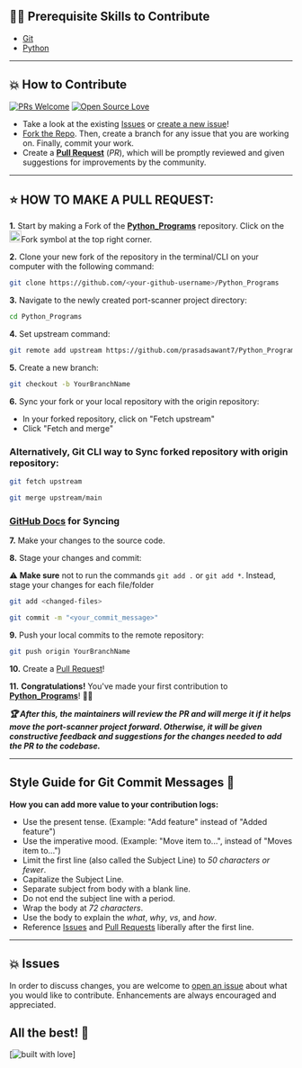 ## 👨‍💻 Prerequisite Skills to Contribute

  - [Git](https://git-scm.com/)
  - [Python](https://www.python.org/)

---

## 💥 How to Contribute

[![PRs Welcome](https://img.shields.io/badge/PRs-welcome-brightgreen.svg?style=flat-square)](https://github.com/prasadsawant7/Python_Programs/pulls)
[![Open Source Love](https://badges.frapsoft.com/os/v1/open-source.png?v=103)](https://github.com/prasadsawant7/)

- Take a look at the existing [Issues](https://github.com/prasadsawant7/Python_Programs/issues) or [create a new issue](https://github.com/prasadsawant7/Python_Programs/issues/new/choose)!
- [Fork the Repo](https://github.com/prasadsawant7/Python_Programs/fork). Then, create a branch for any issue that you are working on. Finally, commit your work.
- Create a **[Pull Request](https://github.com/prasadsawant7/Python_Programs/compare)** (_PR_), which will be promptly reviewed and given suggestions for improvements by the community.

---

## ⭐ HOW TO MAKE A PULL REQUEST:

**1.** Start by making a Fork of the [**Python_Programs**](https://github.com/prasadsawant7/Python_Programs) repository. Click on the <a href="https://github.com/prasadsawant7/Python_Programs/fork"><img src="https://i.imgur.com/G4z1kEe.png" height="21" width="21"></a>Fork symbol at the top right corner.

**2.** Clone your new fork of the repository in the terminal/CLI on your computer with the following command:
```bash
git clone https://github.com/<your-github-username>/Python_Programs
```

**3.** Navigate to the newly created port-scanner project directory:
```bash
cd Python_Programs
```

**4.** Set upstream command:

```bash
git remote add upstream https://github.com/prasadsawant7/Python_Programs.git
```

**5.** Create a new branch:
```bash
git checkout -b YourBranchName
```

**6.** Sync your fork or your local repository with the origin repository:
- In your forked repository, click on "Fetch upstream"
- Click "Fetch and merge"

### Alternatively, Git CLI way to Sync forked repository with origin repository:

```bash
git fetch upstream
```

```bash
git merge upstream/main
```

### [GitHub Docs](https://docs.github.com/en/github/collaborating-with-pull-requests/addressing-merge-conflicts/resolving-a-merge-conflict-on-github) for Syncing

**7.** Make your changes to the source code.

**8.** Stage your changes and commit:

⚠️ **Make sure** not to run the commands `git add .` or `git add *`. Instead, stage your changes for each file/folder

```bash
git add <changed-files>
```

```bash
git commit -m "<your_commit_message>"
```

**9.** Push your local commits to the remote repository:

```bash
git push origin YourBranchName
```

**10.** Create a [Pull Request](https://help.github.com/en/github/collaborating-with-issues-and-pull-requests/creating-a-pull-request)!

**11.** **Congratulations!** You've made your first contribution to [**Python_Programs**](https://github.com/prasadsawant7/Python_Programs/graphs/contributors)! 🙌🏼

**_:trophy: After this, the maintainers will review the PR and will merge it if it helps move the port-scanner project forward. Otherwise, it will be given constructive feedback and suggestions for the changes needed to add the PR to the codebase._**

---

## Style Guide for Git Commit Messages :memo:

**How you can add more value to your contribution logs:**

- Use the present tense. (Example: "Add feature" instead of "Added feature")
- Use the imperative mood. (Example: "Move item to...", instead of "Moves item to...")
- Limit the first line (also called the Subject Line) to _50 characters or fewer_.
- Capitalize the Subject Line.
- Separate subject from body with a blank line.
- Do not end the subject line with a period.
- Wrap the body at _72 characters_.
- Use the body to explain the _what_, _why_, _vs_, and _how_.
- Reference [Issues](https://github.com/prasadsawant7/Python_Programs/issues) and [Pull Requests](https://github.com/prasadsawant7/Python_Programs/pulls) liberally after the first line.

---

## 💥 Issues

In order to discuss changes, you are welcome to [open an issue](https://github.com/prasadsawant7/Python_Programs/issues/new/choose) about what you would like to contribute. Enhancements are always encouraged and appreciated.

## All the best! 🥇

[![built with love](https://forthebadge.com/images/badges/built-with-love.svg)]
